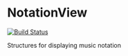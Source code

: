 # NotationView

[![Build Status](https://travis-ci.org/dn-m/Music.svg?branch=master)](https://travis-ci.org/dn-m/Music)

Structures for displaying music notation

